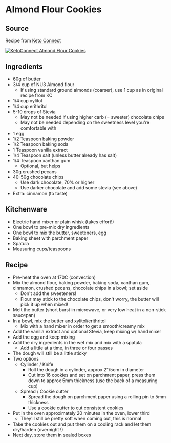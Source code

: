# Almond Flour Cookies

## Source

Recipe from [Keto Connect](https://www.ketoconnect.net/recipe/low-carb-chocolate-chip-cookies/)

[![KetoConnect Almond Flour Cookies](http://img.youtube.com/vi/EqGMev7IeO0/0.jpg)](http://www.youtube.com/watch?v=EqGMev7IeO0)

## Ingredients

  - 60g of butter
  - 3/4 cup of NU3 Almond flour
    - If using standard ground almonds (coarser), use 1 cup as in original recipe from KC
  - 1/4 cup xylitol
  - 1/4 cup erithritol
  - 5-10 drops of Stevia
    - May not be needed if using higher carb (= sweeter) chocolate chips
    - May not be needed depending on the sweetness level you're comfortable with
  - 1 egg
  - 1/2 Teaspoon baking powder
  - 1/2 Teaspoon baking soda
  - 1 Teaspoon vanilla extract
  - 1/4 Teaspoon salt (unless butter already has salt)
  - 1/4 Teaspoon xanthan gum
    - Optional, but helps
  - 30g crushed pecans
  - 40-50g chocolate chips
    - Use dark chocolate, 70% or higher
    - Use darker chocolate and add some stevia (see above) 
  - Extra: cinnamon (to taste)

## Kitchenware

  - Electric hand mixer or plain whisk (takes effort!)
  - One bowl to pre-mix dry ingredients
  - One bowl to mix the butter, sweeteners, egg
  - Baking sheet with parchment paper
  - Spatula
  - Measuring cups/teaspoons

## Recipe

  - Pre-heat the oven at 170C (convection)
  - Mix the almond flour, baking powder, baking soda, xanthan gum, cinnamon, crushed pecans, chocolate chips in a bowl; set aside
    - Don't add the sweeteners!
    - Flour may stick to the chocolate chips, don't worry, the butter will pick it up when mixed!
  - Melt the butter (short burst in microwave, or very low heat in a non-stick saucepan)
  - In a bowl, mix the butter and xylitol/erithritol
    - Mix with a hand mixer in order to get a smooth/creamy mix
  - Add the vanilla extract and optional Stevia, keep mixing w/ hand mixer
  - Add the egg and keep mixing
  - Add the dry ingredients in the wet mix and mix with a spatula
    - Add a little at a time, in three or four passes
  - The dough will still be a little sticky
  - Two options
    - Cylinder / Knife
      - Roll the dough in a cylinder, approx 2"/5cm in diameter
      - Cut into 16 cookies and set on parchment paper, press them down to approx 5mm thickness (use the back of a measuring cup)
    - Spread / Cookie cutter
      - Spread the dough on parchment paper using a rolling pin to 5mm thickness
      - Use a cookie cutter to cut consistent cookies
   - Put in the oven approximately 20 minutes in the oven, lower third
     - They'll still be pretty soft when coming out, this is normal
   - Take the cookies out and put them on a cooling rack and let them dry/harden (overnight !)
   - Next day, store them in sealed boxes
